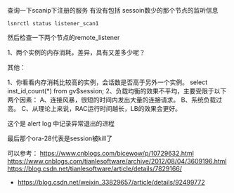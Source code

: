 查询一下scanip下注册的服务 有没有包括 sessoin数少的那个节点的监听信息

```
lsnrctl status listener_scan1
```

然后检查一下两个节点的remote_listener

1、两个实例的内存消耗，差异，具有又差多少呢？

其他：

1、你看看内存消耗比较高的实例，会话数是否高于另外一个实例。
    select  inst_id,count(*) from gv$session;
2、负载均衡的效果不平均，主要受限于以下两个因素：
   A、连接风暴，很短的时间内发出大量的连接请求。
   B、系统负载过高。
   C、从理论上来说，RAC运行时间越长，LB的效果会更好。

这个是 alert log 中记录异常退出的进程

最后那个ora-28代表是session被kill了



可以参考：
https://www.cnblogs.com/bicewow/p/10729632.html
https://www.cnblogs.com/tianlesoftware/archive/2012/08/04/3609196.html
https://blog.csdn.net/tianlesoftware/article/details/7829166/


* https://blog.csdn.net/weixin_33829657/article/details/92499772